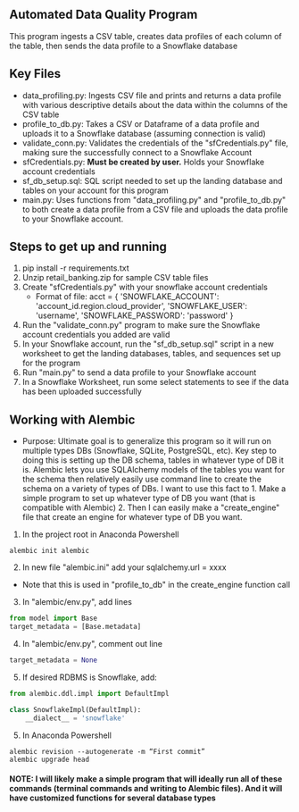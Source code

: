 ## Automated Data Quality Program
This program ingests a CSV table, creates data profiles of each column of the table, then sends the data profile to a Snowflake database

## Key Files
* data_profiling.py: Ingests CSV file and prints and returns a data profile with various descriptive details about the data within the columns of the CSV table
* profile_to_db.py: Takes a CSV or Dataframe of a data profile and uploads it to a Snowflake database (assuming connection is valid)
* validate_conn.py: Validates the credentials of the "sfCredentials.py" file, making sure the successfully connect to a Snowflake Account
* sfCredentials.py: **Must be created by user.** Holds your Snowflake account credentials 
* sf_db_setup.sql: SQL script needed to set up the landing database and tables on your account for this program
* main.py: Uses functions from "data_profiling.py" and "profile_to_db.py" to both create a data profile from a CSV file and uploads the data profile to your Snowflake account.

## Steps to get up and running
1. pip install -r requirements.txt
2. Unzip retail_banking.zip for sample CSV table files
3. Create "sfCredentials.py" with your snowflake account credentials
    - Format of file: 
        acct = {
            'SNOWFLAKE_ACCOUNT': 'account_id.region.cloud_provider',
            'SNOWFLAKE_USER': 'username',
            'SNOWFLAKE_PASSWORD': 'password'
        }
4. Run the "validate_conn.py" program to make sure the Snowflake account credentials you added are valid
5. In your Snowflake account, run the "sf_db_setup.sql" script in a new worksheet to get the landing databases, tables, and sequences set up for the program
6. Run "main.py" to send a data profile to your Snowflake account
7. In a Snowflake Worksheet, run some select statements to see if the data has been uploaded successfully

## Working with Alembic
- Purpose: Ultimate goal is to generalize this program so it will run on multiple types DBs (Snowflake, SQLite, PostgreSQL, etc). Key step to doing this is setting up the DB schema, tables in whatever type of DB it is. Alembic lets you use SQLAlchemy models of the tables you want for the schema then relatively easily use command line to create the schema on a variety of types of DBs. I want to use this fact to 1. Make a simple program to set up whatever type of DB you want (that is compatible with Alembic) 2. Then I can easily make a "create_engine" file that create an engine for whatever type of DB you want. 
1. In the project root in Anaconda Powershell
```shell
alembic init alembic
```
2. In new file "alembic.ini" add your sqlalchemy.url = xxxx
- Note that this is used in "profile_to_db" in the create_engine function call
3. In "alembic/env.py", add lines
```python
from model import Base
target_metadata = [Base.metadata]
```
4. In "alembic/env.py", comment out line
```python
target_metadata = None
```
5. If desired RDBMS is Snowflake, add:
```python
from alembic.ddl.impl import DefaultImpl

class SnowflakeImpl(DefaultImpl):
    __dialect__ = 'snowflake'
```
5. In Anaconda Powershell
```shell
alembic revision --autogenerate -m “First commit”
alembic upgrade head
```
#### NOTE: I will likely make a simple program that will ideally run all of these commands (terminal commands and writing to Alembic files). And it will have customized functions for several database types